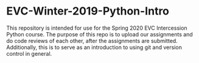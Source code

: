 # EVC-Winter-2019-Python-Intro
This repository is intended for use for the Spring 2020 EVC Intercession Python course. The purpose of this repo is to upload our assignments and do code reviews of each other, after the assignments are submitted. 
Additionally, this is to serve as an introduction to using git and version control in general.